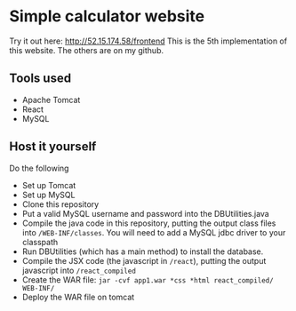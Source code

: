 
# Simple calculator website
Try it out here: http://52.15.174.58/frontend This is the 5th implementation of this website. The others are on my github.

## Tools used
* Apache Tomcat
* React
* MySQL

## Host it yourself
Do the following
* Set up Tomcat
* Set up MySQL
* Clone this repository
* Put a valid MySQL username and password into the DBUtilities.java
* Compile the java code in this repository, putting the output class files into `/WEB-INF/classes`. You will need to add a MySQL jdbc driver to your classpath
* Run DBUtilities (which has a main method) to install the database.
* Compile the JSX code (the javascript in `/react`), putting the output javascript into `/react_compiled`
* Create the WAR file: `jar -cvf app1.war *css *html react_compiled/ WEB-INF/ `
* Deploy the WAR file on tomcat